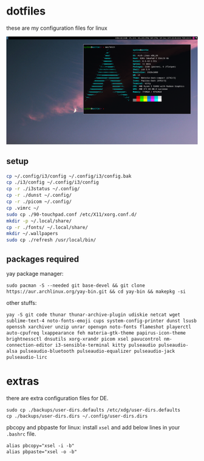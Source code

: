 # dotfiles

these are my configuration files for linux

![screenshot](https://github.com/syr1ne/dotfiles/blob/main/screenshot.png)

## setup

```bash
cp ~/.config/i3/config ~/.config/i3/config.bak
cp ./i3/config ~/.config/i3/config
cp -r ./i3status ~/.config/
cp -r ./dunst ~/.config/
cp -r ./picom ~/.config/
cp .vimrc ~/
sudo cp ./90-touchpad.conf /etc/X11/xorg.conf.d/
mkdir -p ~/.local/share/
cp -r ./fonts/ ~/.local/share/
mkdir ~/.wallpapers
sudo cp ./refresh /usr/local/bin/
```

## packages required

yay package manager:
```
sudo pacman -S --needed git base-devel && git clone https://aur.archlinux.org/yay-bin.git && cd yay-bin && makepkg -si
```
other stuffs:
```
yay -S git code thunar thunar-archive-plugin udiskie netcat wget sublime-text-4 noto-fonts-emoji cups system-config-printer dunst lsusb openssh xarchiver unzip unrar openvpn noto-fonts flameshot playerctl auto-cpufreq lxappearance feh materia-gtk-theme papirus-icon-theme brightnessctl dnsutils xorg-xrandr picom xsel pavucontrol nm-connection-editor i3-sensible-terminal kitty pulseaudio pulseaudio-alsa pulseaudio-bluetooth pulseaudio-equalizer pulseaudio-jack pulseaudio-lirc
```

# extras
there are extra configuration files for DE.

```
sudo cp ./backups/user-dirs.defaults /etc/xdg/user-dirs.defaults
cp ./backups/user-dirs.dirs ~/.config/user-dirs.dirs
```

pbcopy and pbpaste for linux: install `xsel` and add below lines in your `.bashrc` file.
```
alias pbcopy="xsel -i -b"
alias pbpaste="xsel -o -b"
```
